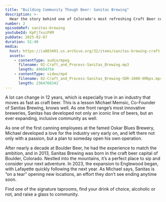 ```yaml
---
title: "Building Community Though Beer: Sanitas Brewing"
description: >-
  Hear the story behind one of Colorado's most refreshing Craft Beer communities: Sanitas Brewing.
number: 2
episodeRef: sanitas-brewing
youtubeId: KpPj7xuiFKM
pubDate: 2025-02-07
duration: 51:40
media:
  host: https://ia803401.us.archive.org/32/items/sanitas-brewing-craft-and-process
  assets:
    - contentType: audio/mpeg
      filename: 02-Craft_and_Process-Sanitas_Brewing.mp3
      length: 49664754
    - contentType: video/mp4
      filename: 02-Craft_and_Process-Sanitas_Brewing-SDR-1080-6Mbps.mp4
      length: 2364766342
---
```

A lot can change in 12 years, which is especially true in an industry that moves as fast as craft beer. This is a lesson Michael Memsic, Co-Founder of Sanitas Brewing, knows well. As one front range’s most innovative breweries, Sanitas has developed not only an iconic line of beers, but an ever expanding, inclusive community as well.

As one of the first canning employees at the famed Oskar Blues Brewery, Michael developed a love for the industry very early on, and left there not only with a passion, but a plan to someday open his own operation.

After nearly a decade at Boulder Beer, he had the experience to match the ambition, and in 2013, Sanitas Brewing was born in the craft beer capital of Boulder, Colorado. Nestled into the mountains, it’s a perfect place to sip and consider your next adventure. In 2023, the expansion to Englewood began, with Lafayette quickly following the next year. As Michael says, Sanitas is “on a tear” opening new locations, an effort they don’t see ending anytime soon.

Find one of the signature taprooms, find your drink of choice, alcoholic or not, and raise a glass to community.
